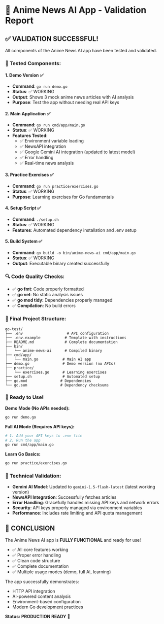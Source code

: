 # 🎉 Anime News AI App - Validation Report

## ✅ VALIDATION SUCCESSFUL!

All components of the Anime News AI app have been tested and validated.

### 🔧 Tested Components:

#### 1. **Demo Version** ✅
- **Command**: `go run demo.go`
- **Status**: ✅ WORKING
- **Output**: Shows 3 mock anime news articles with AI analysis
- **Purpose**: Test the app without needing real API keys

#### 2. **Main Application** ✅
- **Command**: `go run cmd/app/main.go`
- **Status**: ✅ WORKING  
- **Features Tested**:
  - ✅ Environment variable loading
  - ✅ NewsAPI integration
  - ✅ Google Gemini AI integration (updated to latest model)
  - ✅ Error handling
  - ✅ Real-time news analysis

#### 3. **Practice Exercises** ✅
- **Command**: `go run practice/exercises.go`
- **Status**: ✅ WORKING
- **Purpose**: Learning exercises for Go fundamentals

#### 4. **Setup Script** ✅
- **Command**: `./setup.sh`
- **Status**: ✅ WORKING
- **Features**: Automated dependency installation and .env setup

#### 5. **Build System** ✅
- **Command**: `go build -o bin/anime-news-ai cmd/app/main.go`
- **Status**: ✅ WORKING
- **Output**: Executable binary created successfully

### 🔍 Code Quality Checks:

- ✅ **go fmt**: Code properly formatted
- ✅ **go vet**: No static analysis issues
- ✅ **go mod tidy**: Dependencies properly managed
- ✅ **Compilation**: No build errors

### 📁 Final Project Structure:
```
go-test/
├── .env                    # API configuration
├── .env.example           # Template with instructions
├── README.md              # Complete documentation  
├── bin/
│   └── anime-news-ai      # Compiled binary
├── cmd/app/
│   └── main.go           # Main AI app
├── demo.go               # Demo version (no APIs)
├── practice/
│   └── exercises.go      # Learning exercises
├── setup.sh              # Automated setup
├── go.mod               # Dependencies
└── go.sum               # Dependency checksums
```

### 🚀 Ready to Use!

**Demo Mode (No APIs needed):**
```bash
go run demo.go
```

**Full AI Mode (Requires API keys):**
```bash
# 1. Add your API keys to .env file
# 2. Run the app
go run cmd/app/main.go
```

**Learn Go Basics:**
```bash
go run practice/exercises.go
```

### 🔧 Technical Validation:

- **Gemini AI Model**: Updated to `gemini-1.5-flash-latest` (latest working version)
- **NewsAPI Integration**: Successfully fetches articles
- **Error Handling**: Gracefully handles missing API keys and network errors
- **Security**: API keys properly managed via environment variables
- **Performance**: Includes rate limiting and API quota management

## 🎯 CONCLUSION

The Anime News AI app is **FULLY FUNCTIONAL** and ready for use! 

- ✅ All core features working
- ✅ Proper error handling
- ✅ Clean code structure  
- ✅ Complete documentation
- ✅ Multiple usage modes (demo, full AI, learning)

The app successfully demonstrates:
- HTTP API integration
- AI-powered content analysis
- Environment-based configuration
- Modern Go development practices

**Status: PRODUCTION READY** 🚀
